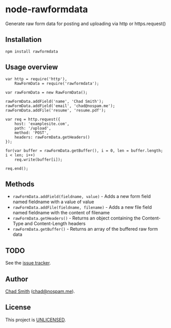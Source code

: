 # node-rawformdata

Generate raw form data for posting and uploading via http or https.request()

## Installation

`npm install rawformdata`

## Usage overview

	var http = require('http'),
		RawFormData = require('rawformdata');

	var rawFormData = new RawFormData();

	rawFormData.addField('name', 'Chad Smith');
	rawFormData.addField('email', 'chad@nospam.me');
	rawFormData.addFile('resume', 'resume.pdf');

	var req = http.request({
		host: 'examplesite.com',
		path: '/upload',
		method: 'POST',
		headers: rawFormData.getHeaders()
	});

	for(var buffer = rawFormData.getBuffer(), i = 0, len = buffer.length; i < len; i++)
		req.write(buffer[i]);

	req.end();

## Methods

* `rawFormData.addField(fieldname, value)` - Adds a new form field named fieldname with a value of value
* `rawFormData.addFile(fieldname, filename)` - Adds a new file field named fieldname with the content of filename
* `rawFormData.getHeaders()` - Returns an object containing the Content-Type and Content-Length headers
* `rawFormData.getBuffer()` - Returns an array of the buffered raw form data 

## TODO

See the [issue tracker](http://github.com/chadsmith/node-rawformdata/issues).

## Author

[Chad Smith](http://twitter.com/chadsmith) ([chad@nospam.me](mailto:chad@nospam.me)).

## License
This project is [UNLICENSED](http://unlicense.org/).
